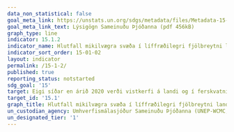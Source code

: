 ```yaml
---
data_non_statistical: false
goal_meta_link: https://unstats.un.org/sdgs/metadata/files/Metadata-15-01-02.pdf
goal_meta_link_text: Lýsigögn Sameinuðu Þjóðanna (pdf 456kB)
graph_type: line
indicator: 15.1.2
indicator_name: Hlutfall mikilvægra svæða í líffræðilegri fjölbreytni land- og ferskvatnssvæða sem falla undir friðunarsvæði, eftir vistkerfistegund.
indicator_sort_order: 15-01-02
layout: indicator
permalink: /15-1-2/
published: true
reporting_status: notstarted
sdg_goal: '15'
target: Eigi síðar en árið 2020 verði vistkerfi á landi og í ferskvatni vernduð og stuðlað að sjálfbærri nýtingu þeirra og endurheimt, einkum skóga, votlendis, fjalllendis og þurrkasvæða, í samræmi við skuldbindingar samkvæmt alþjóðasamningum. 
target_id: '15.1'
graph_title: Hlutfall mikilvægra svæða í líffræðilegri fjölbreytni land- og ferskvatnssvæða sem falla undir friðunarsvæði, eftir vistkerfistegund.
un_custodian_agency: Umhverfismálasjóður Sameinuðu Þjóðanna (UNEP-WCMC, UNEP)
un_designated_tier: '1'
---
```

